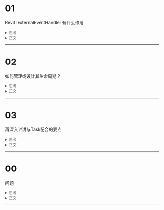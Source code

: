 # 01
Revit IExternalEventHandler 有什么作用
<details style="color: #999">
    <summary style="color: #666; font-size: 12px">思考</summary>
    
好的，我现在需要回答用户关于Revit中IExternalEventHandler的作用的问题。首先，我得回忆一下自己对Revit API的了解，特别是关于外部事件处理的部分。

用户可能是一个刚开始学习Revit二次开发的开发者，或者在使用过程中遇到了需要处理异步操作的情况。他们可能想知道为什么需要使用这个接口，以及它在实际开发中的具体应用场景。

首先，我应该明确IExternalEventHandler的基本作用。根据之前的知识，Revit的API操作通常需要在主线程执行，而某些操作，特别是那些需要用户交互或长时间运行的任务，可能需要异步处理以避免阻塞UI。这时候，IExternalEventHandler就派上用场了，它允许开发者将代码的执行延迟到合适的时间，由Revit的内部事件机制来触发。

接下来，我需要详细解释这个接口的主要用途。比如，当执行一个需要用户交互（如弹窗选择文件）的操作时，直接在主线程执行可能会导致问题。使用IExternalEventHandler可以将这些操作封装起来，在外部事件处理程序中执行，确保线程安全。

然后，我应该提到接口的关键方法Execute和属性Name。Execute方法是实际执行操作的地方，而Name属性用于调试或日志记录，帮助识别不同的事件处理器。

此外，可能还需要说明如何实际使用这个接口。例如，创建一个实现该接口的类，然后在需要的时候通过ExternalEvent.Create方法创建ExternalEvent实例，并调用Raise方法来触发事件。

用户可能还想知道使用这个接口的好处，比如避免UI冻结、处理模态对话框时的限制，或者确保API调用在正确的上下文中执行。这些都是需要涵盖的点。

另外，可能需要举一个简单的例子，比如在按钮点击事件中触发一个外部事件，然后在Execute方法中执行具体的Revit操作，如修改模型或显示对话框。

还要注意可能的相关问题，比如ExternalEvent类和IExternalEvent接口之间的关系，以及为什么不能直接在非UI线程中调用Revit API。这里需要强调Revit API的线程模型要求大部分API调用必须在主线程执行，而外部事件处理机制正是为了满足这一要求而设计的。

最后，确保解释清晰，结构合理，用简洁的语言让用户能够理解IExternalEventHandler的作用和使用方法，同时覆盖常见的使用场景和注意事项。
</details>

<details>
    <summary style="color: #666; font-size: 12px">正文</summary>

在Revit API中，**`IExternalEventHandler`** 是一个用于处理异步操作和线程间调用的关键接口。它的主要作用是帮助开发者在**Revit主线程上下文**中安全地执行代码，尤其是在需要与用户交互或执行耗时操作时，避免阻塞Revit的UI线程或违反API的线程限制。

---

### **主要作用**
1. **异步执行API操作**  
   Revit API严格要求大多数操作必须在主线程执行（例如修改模型、访问文档数据）。  
   `IExternalEventHandler` 允许你将代码逻辑封装到一个事件处理器中，并通过**外部事件队列**异步触发，确保这些操作在正确的线程上下文中执行。

2. **处理用户交互**  
   当你的插件需要弹出对话框（如`OpenFileDialog`）或等待用户输入时，直接在主线程调用这些操作可能导致Revit无响应。通过`IExternalEventHandler`，可以将这类操作推迟到安全的时间点执行。

3. **避免UI冻结**  
   长时间运行的任务（如遍历大量元素、生成复杂几何体）如果直接在主线程运行，会导致Revit界面冻结。使用此接口可以将任务拆分或延迟执行，保持UI响应。

4. **兼容模态操作**  
   在Revit的模态状态下（例如用户正在编辑草图），某些API操作会被禁止。通过外部事件，可以绕过这些限制，选择合适时机执行代码。

---

### **核心方法**
- **`Execute(UIApplication app)`**  
  必须实现的方法，包含实际要执行的逻辑。当外部事件被触发时，Revit会在此方法内运行你的代码。

- **`string GetName()`**  
  返回事件处理器的名称（用于调试和日志）。

---

### **使用流程**
1. **创建事件处理器类**  
   实现`IExternalEventHandler`接口：
   ```csharp
   public class MyEventHandler : IExternalEventHandler
   {
       public void Execute(UIApplication app)
       {
           // 在这里写需要执行的Revit API操作
           TaskDialog.Show("提示", "Hello from Execute!");
       }

       public string GetName()
       {
           return "My Custom Event Handler";
       }
   }
   ```

2. **创建`ExternalEvent`实例**  
   在插件初始化时（如`OnStartup`），创建事件对象：
   ```csharp
   private ExternalEvent _myEvent;
   private MyEventHandler _handler;

   _handler = new MyEventHandler();
   _myEvent = ExternalEvent.Create(_handler);
   ```

3. **触发事件**  
   在需要的地方（如按钮点击事件）调用：
   ```csharp
   _myEvent.Raise();
   ```
   Revit会在下一个空闲时间点调用`Execute`方法。

---

### **典型场景**
- 用户点击按钮后弹出一个对话框选择文件，然后根据文件内容修改模型。
- 在后台执行耗时计算（如结构分析），完成后更新模型。
- 处理其他线程（如Task或Thread）中需要调用Revit API的操作。

---

### **注意事项**
- **线程安全**：`Execute`方法始终在Revit主线程执行，无需手动同步。
- **频率控制**：频繁调用`Raise()`可能导致事件队列堆积，需合理设计逻辑。
- **生命周期管理**：确保`ExternalEvent`实例在插件生命周期内有效（通常作为类成员变量）。

通过`IExternalEventHandler`，开发者可以更灵活地协调Revit API调用与用户交互，提升插件的稳定性和用户体验。
</details>

---

# 02
如何管理或设计其生命周期？
<details style="color: #999">
    <summary style="color: #666; font-size: 12px">思考</summary>
    
嗯，用户之前问了关于Revit的IExternalEventHandler有什么作用，现在又接着问如何管理或设计其生命周期。看来他们可能正在开发一个Revit插件，遇到了多线程或异步处理的问题，需要更深入的指导。用户可能已经了解了基本用法，现在想确保他们的实现是稳定和高效的。

首先，我需要回顾一下IExternalEventHandler的生命周期管理。生命周期管理的关键在于正确创建、使用和销毁ExternalEvent实例，避免内存泄漏或意外行为。用户可能关心的问题包括：何时创建ExternalEvent，如何确保它在需要时可用，如何处理多次触发，以及如何在插件卸载时正确清理资源。

接下来，用户可能是在实际开发中遇到了问题，比如事件处理器没有被正确触发，或者Revit崩溃，这可能是因为生命周期管理不当。例如，如果ExternalEvent实例被意外销毁，或者在错误的时机被调用，就会导致问题。需要强调将ExternalEvent作为类成员变量，保持其在整个插件生命周期中的有效性。

另外，用户可能想知道如何处理多次触发事件的情况。比如，用户多次点击按钮触发事件，是否需要队列机制或者防止重复执行。这时候，可以讨论ExternalEvent的Pending状态，以及如何通过禁用按钮或者检查状态来避免堆积。

还有，用户可能关心如何在不同的Revit文档或会话中管理事件处理器。比如，当用户切换文档时，是否需要重新创建ExternalEvent实例。需要说明ExternalEvent与特定文档无关，但需要注意文档状态的变化，比如在事件处理中检查文档是否仍然有效。

此外，用户可能对异步操作中的异常处理不太清楚，需要指导如何在Execute方法中捕获异常，避免导致Revit崩溃。同时，可能需要提醒在事件处理器中避免长时间运行的操作，以免阻塞主线程，尽管已经通过异步事件处理，但长时间任务仍需拆分。

最后，用户可能希望看到具体的代码示例和最佳实践，比如使用单例模式或依赖注入来管理事件处理器，或者如何在WPF窗口中集成ExternalEvent的触发。需要提供结构清晰的代码示例，并解释每一步的考虑因素，比如为什么要在OnStartup中初始化，如何在Dispose中释放资源。

总结下来，用户的需求不仅仅是了解生命周期管理的步骤，而是希望确保他们的实现是健壮的、高效的，并且能够处理各种边界情况，比如多次触发、资源释放、异常处理等。需要从实例化、使用、状态管理、资源清理等多个方面详细展开，同时结合实际场景和常见问题，给出具体的解决方案和最佳实践。
</details>

<details>
    <summary style="color: #666; font-size: 12px">正文</summary>

在Revit插件开发中，合理管理`IExternalEventHandler`及其关联的`ExternalEvent`实例的生命周期至关重要，这直接关系到插件的稳定性、资源占用和用户体验。以下是详细的设计和管理方法：

---

### **1. 生命周期管理核心原则**
- **持久性**：`ExternalEvent`实例需长期存活（通常与插件主类同生命周期）。
- **线程安全**：始终通过`ExternalEvent`机制触发主线程操作，避免直接跨线程调用。
- **资源释放**：在插件卸载时正确清理资源，防止内存泄漏。

---

### **2. 生命周期设计步骤**

#### **2.1 实例化阶段**
- **创建位置**：在插件初始化时（如`IExternalApplication.OnStartup`）或首次需要时创建。
- **推荐模式**：使用单例模式或依赖注入确保全局唯一性。

```csharp
public class MyPlugin : IExternalApplication
{
    private ExternalEvent _externalEvent;
    private MyEventHandler _eventHandler;

    public Result OnStartup(UIControlledApplication app)
    {
        // 初始化事件处理器和ExternalEvent
        _eventHandler = new MyEventHandler();
        _externalEvent = ExternalEvent.Create(_eventHandler);
        return Result.Succeeded;
    }
}
```

#### **2.2 使用阶段**
- **触发事件**：通过`Raise()`方法请求执行，但需注意频率控制。
- **状态监控**：利用`ExternalEvent.Status`属性判断事件状态：

| 状态 (`ExternalEvent.Status`) | 描述 |
|-------------------------------|------|
| `Pending`                     | 事件已加入队列，等待执行 |
| `NotAvailable`                | 事件未被创建或已被销毁 |
| `Succeeded`/`Failed`          | 最近一次执行结果 |

```csharp
// 示例：安全触发事件
if (_externalEvent.Status == ExternalEventStatus.Pending)
{
    TaskDialog.Show("警告", "已有事件待处理！");
}
else
{
    _externalEvent.Raise();
}
```

#### **2.3 资源释放阶段**
- **销毁时机**：在插件关闭时（如`IExternalApplication.OnShutdown`）或明确不再需要时销毁。
- **显式释放**：调用`Dispose()`（尽管Revit可能自动处理，但显式释放更安全）。

```csharp
public Result OnShutdown(UIControlledApplication app)
{
    // 显式释放资源
    _externalEvent.Dispose();
    _eventHandler = null;
    return Result.Succeeded;
}
```

---

### **3. 高级生命周期管理技巧**

#### **3.1 防止重复触发**
- **UI按钮禁用**：在事件处理期间禁用触发按钮：
```csharp
// 在Execute方法中控制UI状态
public void Execute(UIApplication app)
{
    try
    {
        // 禁用按钮
        MyRibbonButton.Enabled = false;
        
        // 核心逻辑...
    }
    finally
    {
        // 重新启用按钮
        MyRibbonButton.Enabled = true;
    }
}
```

- **状态标志位**：使用`bool isProcessing`标志阻止并发执行。

#### **3.2 异常处理**
- **全局异常捕获**：在`Execute`方法中包裹`try-catch`：
```csharp
public void Execute(UIApplication app)
{
    try
    {
        // 可能抛出异常的操作
        doc.Delete(elementId);
    }
    catch (Exception ex)
    {
        TaskDialog.Show("错误", $"操作失败: {ex.Message}");
        Logger.LogError(ex);
    }
}
```

#### **3.3 跨文档安全**
- **文档状态验证**：在执行操作前检查文档是否有效：
```csharp
public void Execute(UIApplication app)
{
    var doc = app.ActiveUIDocument?.Document;
    if (doc == null || doc.IsReadOnly)
    {
        TaskDialog.Show("错误", "文档不可用或只读！");
        return;
    }
    
    // 安全操作...
}
```

#### **3.4 异步协同**
- **与Task配合**：将耗时计算放在后台线程，仅通过事件处理器更新Revit模型：
```csharp
public void Execute(UIApplication app)
{
    // 触发后台任务
    Task.Run(() =>
    {
        var result = HeavyCalculation();
        
        // 通过事件处理器更新UI
        Application.Current.Dispatcher.Invoke(() =>
        {
            _externalEvent.Raise(); // 触发另一个事件更新模型
        });
    });
}
```

---

### **4. 典型生命周期管理架构**

#### **4.1 集中式事件管理器**
```csharp
public class EventManager : IDisposable
{
    private readonly Dictionary<string, ExternalEvent> _events = new();

    public void RegisterHandler(string key, IExternalEventHandler handler)
    {
        if (!_events.ContainsKey(key))
        {
            _events[key] = ExternalEvent.Create(handler);
        }
    }

    public void RaiseEvent(string key)
    {
        if (_events.TryGetValue(key, out var evt) && evt.Status != ExternalEventStatus.Pending)
        {
            evt.Raise();
        }
    }

    public void Dispose()
    {
        foreach (var evt in _events.Values)
        {
            evt.Dispose();
        }
        _events.Clear();
    }
}
```

#### **4.2 使用示例**
```csharp
// 初始化
var eventManager = new EventManager();
eventManager.RegisterHandler("ModelUpdate", new ModelUpdateHandler());

// 触发事件
eventManager.RaiseEvent("ModelUpdate");

// 销毁
eventManager.Dispose();
```

---

### **5. 常见问题与解决方案**

| 问题现象 | 原因 | 解决方案 |
|---------|------|----------|
| 点击按钮无响应 | `ExternalEvent`未正确初始化 | 确保在插件启动时创建实例 |
| Revit卡死 | 在`Execute`中执行耗时操作 | 拆分任务，使用`Task`+多事件处理器 |
| 内存泄漏 | 未调用`Dispose()` | 显式释放资源，尤其在动态创建事件时 |
| 事件重复执行 | 频繁调用`Raise()` | 检查`ExternalEvent.Status`或添加标志位 |

---

### **6. 最佳实践总结**
1. **单一职责原则**：每个事件处理器只处理一种类型的操作。
2. **早初始化晚释放**：在插件启动时创建，关闭时销毁。
3. **防御性编程**：始终验证文档状态和事件状态。
4. **日志记录**：在关键节点记录事件触发和执行情况。
5. **压力测试**：模拟高频次事件触发验证稳定性。

通过严谨的生命周期管理，可确保基于`IExternalEventHandler`的插件在复杂场景下仍能保持高效稳定运行。
</details>

---

# 03
再深入讲讲与Task配合的要点
<details style="color: #999">
    <summary style="color: #666; font-size: 12px">思考</summary>
    
好的，用户之前已经询问了关于Revit API中的IExternalEventHandler的作用以及如何管理其生命周期，现在他们希望更深入地了解如何将IExternalEventHandler与Task配合使用。我需要详细解释在异步编程中如何安全地结合这两者，尤其是在Revit的环境中。

首先，我需要回顾之前的内容，确保用户已经理解IExternalEventHandler的基本用法和生命周期管理。然后，重点转移到与Task的配合。可能用户在实际开发中遇到了性能问题，需要在后台执行耗时操作，同时保持UI响应，并最终在主线程更新Revit模型。这时候，Task可以用来处理后台计算，而IExternalEventHandler则负责将结果传回主线程。

接下来，需要考虑Revit API的线程限制。Revit的API大多数操作必须在主线程执行，因此在后台Task中不能直接调用这些API。需要明确划分哪些代码在Task中运行，哪些必须通过IExternalEventHandler在主线程执行。

用户可能想了解如何正确地在Task中启动异步操作，然后在完成后触发事件处理器。需要强调不能在Task中直接调用Revit API，必须通过Raise()方法将更新操作排入主线程队列。

另外，可能需要处理异步操作的异常，避免整个应用程序崩溃。还要考虑如何同步数据，确保后台线程和主线程之间的数据传递是线程安全的，比如使用锁或者其他同步机制。

用户可能还会关心如何优化性能，避免频繁地创建和销毁Task，或者如何管理多个并发的Task。这时候可以讨论使用任务调度器、取消令牌（CancellationToken）来控制任务的执行和取消。

另外，用户可能想知道如何处理长时间运行的任务，比如显示进度条或允许用户取消操作。这时候需要结合Task和IExternalEventHandler来实现进度更新和取消请求的处理。

还要提到一些常见的陷阱，比如在Task中直接修改Revit模型导致崩溃，或者忘记处理跨线程的UI更新。需要提供具体的代码示例，展示正确的模式，比如在后台计算完成后，通过事件处理器来执行Revit API调用。

最后，总结最佳实践，强调分离计算逻辑和Revit操作，使用事件处理器作为桥梁，确保线程安全，以及合理的异常处理和资源管理。这样用户能够全面理解如何有效结合Task和IExternalEventHandler，提升插件的性能和用户体验。
</details>

<details>
    <summary style="color: #666; font-size: 12px">正文</summary>

在 Revit 插件开发中，将 **`IExternalEventHandler`** 与 **`Task`** 结合使用，可以实现后台异步计算与主线程安全操作的完美协同。这种组合尤其适用于需要**长时间运行的计算**（如结构分析、数据生成）或**跨线程数据同步**的场景。以下是深入的技术要点和实践指南：

---

### **1. 核心设计原则**
- **职责分离**：  
  `Task` 负责**纯计算逻辑**（无Revit API调用），`IExternalEventHandler` 负责**主线程操作**（更新模型、UI交互）。
- **线程安全**：  
  **Revit API 只能在主线程调用**，后台线程（如`Task`）只能准备数据，最终通过`Raise()`触发主线程操作。
- **数据隔离**：  
  跨线程传递数据需通过**线程安全容器**（如 `ConcurrentQueue`、`BlockingCollection`）或**深拷贝**。

---

### **2. 基本协作流程**
#### **步骤 1：启动后台任务**
```csharp
public class CalculationHandler : IExternalEventHandler
{
    public List<double> Results { get; private set; } // 存储计算结果

    public void Execute(UIApplication app)
    {
        // 主线程中启动后台任务
        Task.Run(() => HeavyCalculation(app));
    }

    private void HeavyCalculation(UIApplication app)
    {
        // 纯计算逻辑（无Revit API）
        var tempResults = new List<double>();
        for (int i = 0; i < 1000000; i++)
        {
            tempResults.Add(Math.Sqrt(i));
        }

        // 将结果存入线程安全容器
        Results = new List<double>(tempResults);

        // 触发另一个事件处理器更新模型
        UpdateModelEvent.Raise();
    }
}
```

#### **步骤 2：通过事件处理器更新模型**
```csharp
public class UpdateModelHandler : IExternalEventHandler
{
    public void Execute(UIApplication app)
    {
        // 在主线程中安全使用Revit API
        var doc = app.ActiveUIDocument.Document;
        using (Transaction tx = new Transaction(doc, "Update Model"))
        {
            tx.Start();
            // 使用CalculationHandler.Results更新模型...
            tx.Commit();
        }
    }
}
```

---

### **3. 关键技术细节**

#### **3.1 异步上下文管理**
- **`TaskScheduler` 同步**：  
  若需在后台任务中访问 UI 元素（非Revit API），需切换至主线程上下文（如 WPF 的 `Dispatcher`）：
```csharp
Task.Run(() =>
{
    // 后台计算...
    Application.Current.Dispatcher.Invoke(() =>
    {
        // 更新WPF控件（非Revit UI）
        ProgressBar.Value = 100;
    });
});
```

- **避免 `async/await` 陷阱**：  
  `async` 方法默认会尝试在原始上下文恢复执行，需明确指定 `ConfigureAwait(false)`：
```csharp
public async void Execute(UIApplication app)
{
    await Task.Run(() => HeavyCalculation())
              .ConfigureAwait(false); // 禁止尝试返回主线程

    // 此处仍在后台线程！
    // 必须通过 Raise() 触发主线程操作
    _updateEvent.Raise();
}
```

#### **3.2 进度反馈机制**
- **线程安全进度报告**：  
  使用 `IProgress<T>` 接口实现跨线程进度更新：
```csharp
public class CalculationHandler : IExternalEventHandler
{
    private readonly IProgress<int> _progress;

    public CalculationHandler(IProgress<int> progress)
    {
        _progress = progress;
    }

    public void Execute(UIApplication app)
    {
        Task.Run(() =>
        {
            for (int i = 0; i < 100; i++)
            {
                // 计算...
                _progress.Report(i);
            }
        });
    }
}

// 在UI层（如WPF）：
var progress = new Progress<int>(percent =>
{
    ProgressBar.Value = percent;
});
var handler = new CalculationHandler(progress);
```

#### **3.3 取消长时间任务**
- **`CancellationToken` 集成**：  
  允许用户主动取消后台计算：
```csharp
private CancellationTokenSource _cts;

public void Execute(UIApplication app)
{
    _cts = new CancellationTokenSource();
    Task.Run(() =>
    {
        for (int i = 0; i < 100; i++)
        {
            if (_cts.Token.IsCancellationRequested)
            {
                // 清理资源并退出
                return;
            }
            // 计算...
        }
    }, _cts.Token);
}

// 在取消按钮事件中：
_cts?.Cancel();
```

---

### **4. 高级模式：管道式处理**
适用于多阶段异步任务（如数据获取 → 计算 → 模型更新）。

#### **架构设计**
```csharp
public class PipelineManager
{
    private readonly ExternalEvent _dataFetchEvent;
    private readonly ExternalEvent _calculateEvent;
    private readonly ExternalEvent _updateEvent;

    public PipelineManager()
    {
        // 初始化三个事件处理器
        _dataFetchEvent = ExternalEvent.Create(new DataFetchHandler());
        _calculateEvent = ExternalEvent.Create(new CalculateHandler());
        _updateEvent = ExternalEvent.Create(new UpdateHandler());
    }

    public void StartPipeline()
    {
        _dataFetchEvent.Raise();
    }
}

// 数据获取处理器
public class DataFetchHandler : IExternalEventHandler
{
    public void Execute(UIApplication app)
    {
        Task.Run(() =>
        {
            // 后台获取数据...
            _calculateEvent.Raise(); // 触发下一步
        });
    }
}

// 计算处理器
public class CalculateHandler : IExternalEventHandler
{
    public void Execute(UIApplication app)
    {
        Task.Run(() =>
        {
            // 后台计算...
            _updateEvent.Raise(); // 触发更新
        });
    }
}
```

---

### **5. 性能优化技巧**

#### **5.1 任务分块（Chunking）**
将大数据集拆分为小块，定期返回主线程更新进度：
```csharp
public void Execute(UIApplication app)
{
    Task.Run(() =>
    {
        var allElements = GetLargeElementList(); // 获取10万个元素
        const int chunkSize = 1000;
        
        for (int i = 0; i < allElements.Count; i += chunkSize)
        {
            var chunk = allElements.Skip(i).Take(chunkSize).ToList();
            
            // 处理当前块...
            
            // 定期触发UI更新
            if (i % 5000 == 0)
            {
                _progressEvent.Raise();
            }
        }
    });
}
```

#### **5.2 内存管理**
- **及时释放非托管资源**：  
  在 `Task` 中使用的临时文件、数据库连接等需显式释放。
- **避免大对象驻留**：  
  使用 `WeakReference` 或定期清理缓存。

---

### **6. 调试与监控**

#### **6.1 跨线程调试**
- **Visual Studio 线程窗口**：  
  监控后台线程状态。
- **日志标记线程ID**：  
```csharp
Debug.WriteLine($"当前线程: {Thread.CurrentThread.ManagedThreadId}");
```

#### **6.2 性能分析**
- **使用 `Stopwatch`**：  
  测量关键代码段耗时。
- **Revit 内置日志**：  
  通过 `Application.WriteJournalEntry` 记录事件触发时间。

---

### **7. 典型问题解决方案**

| 问题场景 | 解决方案 |
|---------|----------|
| 后台任务修改Revit模型崩溃 | 确保所有模型操作通过`IExternalEventHandler`执行 |
| 进度条更新延迟 | 使用 `IProgress<T>` + `Report` 高频更新 |
| 用户取消操作后数据不一致 | 实现事务回滚机制 |
| 内存泄漏 | 使用 `using` 块管理 `IDisposable` 对象 |

---

### **8. 完整示例：异步导入数据并生成墙体**
```csharp
// 主事件处理器
public class ImportDataHandler : IExternalEventHandler
{
    private readonly ExternalEvent _generateWallsEvent;
    public List<Line> WallLines { get; private set; }

    public ImportDataHandler(ExternalEvent generateWallsEvent)
    {
        _generateWallsEvent = generateWallsEvent;
    }

    public void Execute(UIApplication app)
    {
        Task.Run(() =>
        {
            // 后台读取外部文件（无API调用）
            var lines = File.ReadAllLines("data.csv")
                           .Select(ParseLineToGeometry)
                           .ToList();

            WallLines = lines;

            // 触发生成墙体事件
            _generateWallsEvent.Raise();
        });
    }
}

// 墙体生成处理器
public class GenerateWallsHandler : IExternalEventHandler
{
    public void Execute(UIApplication app)
    {
        var doc = app.ActiveUIDocument.Document;
        using (Transaction tx = new Transaction(doc, "Create Walls"))
        {
            tx.Start();
            foreach (var line in _importHandler.WallLines)
            {
                Wall.Create(doc, line, LevelId, false);
            }
            tx.Commit();
        }
    }
}
```

---

通过合理利用 `Task` 与 `IExternalEventHandler` 的协作，开发者可以构建出**响应迅速、稳定可靠**的 Revit 插件，同时充分利用多核 CPU 的计算能力。关键在于始终遵守 Revit API 的线程规则，并通过清晰的分层架构实现计算逻辑与模型操作的解耦。
</details>

---

# 00
问题
<details style="color: #999">
    <summary style="color: #666; font-size: 12px">思考</summary>
    

</details>

<details>
    <summary style="color: #666; font-size: 12px">正文</summary>


</details>

---
